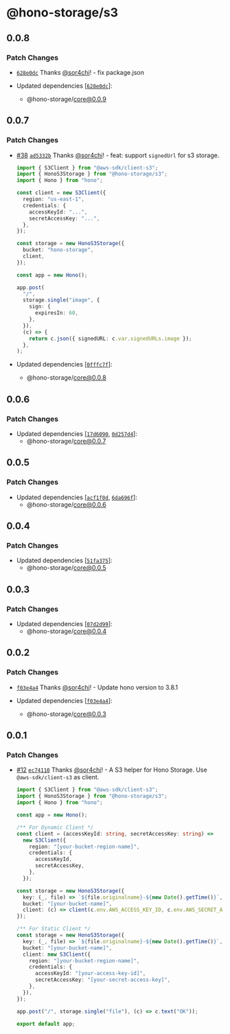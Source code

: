 # @hono-storage/s3

## 0.0.8

### Patch Changes

- [`628e0dc`](https://github.com/sor4chi/hono-storage/commit/628e0dcd6b48953db1d212e317c1d470499780e3) Thanks [@sor4chi](https://github.com/sor4chi)! - fix package.json

- Updated dependencies [[`628e0dc`](https://github.com/sor4chi/hono-storage/commit/628e0dcd6b48953db1d212e317c1d470499780e3)]:
  - @hono-storage/core@0.0.9

## 0.0.7

### Patch Changes

- [#38](https://github.com/sor4chi/hono-storage/pull/38) [`ad5332b`](https://github.com/sor4chi/hono-storage/commit/ad5332b6689ad1baeba70406d732d81623779e97) Thanks [@sor4chi](https://github.com/sor4chi)! - feat: support `signedUrl` for s3 storage.

  ```ts
  import { S3Client } from "@aws-sdk/client-s3";
  import { HonoS3Storage } from "@hono-storage/s3";
  import { Hono } from "hono";

  const client = new S3Client({
    region: "us-east-1",
    credentials: {
      accessKeyId: "...",
      secretAccessKey: "...",
    },
  });

  const storage = new HonoS3Storage({
    bucket: "hono-storage",
    client,
  });

  const app = new Hono();

  app.post(
    "/",
    storage.single("image", {
      sign: {
        expiresIn: 60,
      },
    }),
    (c) => {
      return c.json({ signedURL: c.var.signedURLs.image });
    },
  );
  ```

- Updated dependencies [[`0fffc7f`](https://github.com/sor4chi/hono-storage/commit/0fffc7f76152df882b15398014ca8aa331a6ff12)]:
  - @hono-storage/core@0.0.8

## 0.0.6

### Patch Changes

- Updated dependencies [[`17d6090`](https://github.com/sor4chi/hono-storage/commit/17d609093ade861c93eaac5418ca0a7debb7bebb), [`0d257d4`](https://github.com/sor4chi/hono-storage/commit/0d257d42f158bc4485e907d601a6541d0f25a923)]:
  - @hono-storage/core@0.0.7

## 0.0.5

### Patch Changes

- Updated dependencies [[`acf1f0d`](https://github.com/sor4chi/hono-storage/commit/acf1f0de6d1c88224182ead9aff3578c5c8842d4), [`6da696f`](https://github.com/sor4chi/hono-storage/commit/6da696f952a6bfeac95725bd077deebba9da8591)]:
  - @hono-storage/core@0.0.6

## 0.0.4

### Patch Changes

- Updated dependencies [[`51fa375`](https://github.com/sor4chi/hono-storage/commit/51fa3752a49ddb7403edb57b0f1a1feaf154978b)]:
  - @hono-storage/core@0.0.5

## 0.0.3

### Patch Changes

- Updated dependencies [[`07d2d99`](https://github.com/sor4chi/hono-storage/commit/07d2d99cdf20a1694cc03c965da773754ad6fa61)]:
  - @hono-storage/core@0.0.4

## 0.0.2

### Patch Changes

- [`f03e4a4`](https://github.com/sor4chi/hono-storage/commit/f03e4a41d705fa8883cef1dce85784825ea05eae) Thanks [@sor4chi](https://github.com/sor4chi)! - Update hono version to 3.8.1

- Updated dependencies [[`f03e4a4`](https://github.com/sor4chi/hono-storage/commit/f03e4a41d705fa8883cef1dce85784825ea05eae)]:
  - @hono-storage/core@0.0.3

## 0.0.1

### Patch Changes

- [#12](https://github.com/sor4chi/hono-storage/pull/12) [`ec74110`](https://github.com/sor4chi/hono-storage/commit/ec741102219a960c5a0e8317b0eda3ce4e3f4a14) Thanks [@sor4chi](https://github.com/sor4chi)! - A S3 helper for Hono Storage. Use `@aws-sdk/client-s3` as client.

  ```ts
  import { S3Client } from "@aws-sdk/client-s3";
  import { HonoS3Storage } from "@hono-storage/s3";
  import { Hono } from "hono";

  const app = new Hono();

  /** For Dynamic Client */
  const client = (accessKeyId: string, secretAccessKey: string) =>
    new S3Client({
      region: "[your-bucket-region-name]",
      credentials: {
        accessKeyId,
        secretAccessKey,
      },
    });

  const storage = new HonoS3Storage({
    key: (_, file) => `${file.originalname}-${new Date().getTime()}`,
    bucket: "[your-bucket-name]",
    client: (c) => client(c.env.AWS_ACCESS_KEY_ID, c.env.AWS_SECRET_ACCESS_KEY),
  });

  /** For Static Client */
  const storage = new HonoS3Storage({
    key: (_, file) => `${file.originalname}-${new Date().getTime()}`,
    bucket: "[your-bucket-name]",
    client: new S3Client({
      region: "[your-bucket-region-name]",
      credentials: {
        accessKeyId: "[your-access-key-id]",
        secretAccessKey: "[your-secret-access-key]",
      },
    }),
  });

  app.post("/", storage.single("file"), (c) => c.text("OK"));

  export default app;
  ```
